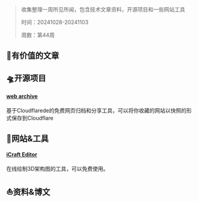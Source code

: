 >收集整理一周所见所闻，包含技术文章资料，开源项目和一些网站工具
>
>时间：20241028-20241103
>
>周数：第44周

## 📜有价值的文章

## 🛸开源项目

#### [web archive](https://github.com/Ray-D-Song/web-archive)
基于Cloudflarede的免费网页归档和分享工具，可以将你收藏的网站以快照的形式保存到Cloudflare

## 🚀网站&工具

#### [iCraft Editor](https://icraft.gantcloud.com/zh-CN)
在线绘制3D架构图的工具，可以免费使用。

## ⛵资料&博文